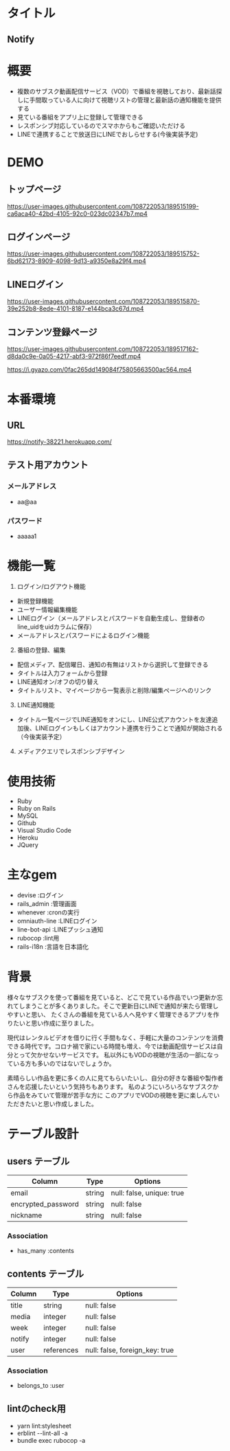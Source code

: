 # タイトル
## Notify

# 概要
- 複数のサブスク動画配信サービス（VOD）で番組を視聴しており、最新話探しに手間取っている人に向けて視聴リストの管理と最新話の通知機能を提供する
- 見ている番組をアプリ上に登録して管理できる
- レスポンシブ対応しているのでスマホからもご確認いただける
- LINEで連携することで放送日にLINEでおしらせする(今後実装予定)

# DEMO
## トップページ
https://user-images.githubusercontent.com/108722053/189515199-ca6aca40-42bd-4105-92c0-023dc02347b7.mp4

## ログインページ
https://user-images.githubusercontent.com/108722053/189515752-6bd62173-8909-4098-9d13-a9350e8a29f4.mp4

## LINEログイン
https://user-images.githubusercontent.com/108722053/189515870-39e252b8-8ede-4101-8187-e144bca3c67d.mp4

## コンテンツ登録ページ
https://user-images.githubusercontent.com/108722053/189517162-d8da0c9e-0a05-4217-abf3-972f86f7eedf.mp4

https://i.gyazo.com/0fac265dd149084f75805663500ac564.mp4

# 本番環境
## URL
https://notify-38221.herokuapp.com/

## テスト用アカウント
### メールアドレス
- aa@aa
### パスワード
- aaaaa1

# 機能一覧
1. ログイン/ログアウト機能
- 新規登録機能
- ユーザー情報編集機能
- LINEログイン（メールアドレスとパスワードを自動生成し、登録者のline_uidをuidカラムに保存）
- メールアドレスとパスワードによるログイン機能
2. 番組の登録、編集
- 配信メディア、配信曜日、通知の有無はリストから選択して登録できる
- タイトルは入力フォームから登録
- LINE通知オン/オフの切り替え
- タイトルリスト、マイページから一覧表示と削除/編集ページヘのリンク
3. LINE通知機能
- タイトル一覧ページでLINE通知をオンにし、LINE公式アカウントを友達追加後、LINEログインもしくはアカウント連携を行うことで通知が開始される（今後実装予定）
4. メディアクエリでレスポンシブデザイン

# 使用技術
- Ruby
- Ruby on Rails
- MySQL
- Github
- Visual Studio Code
- Heroku
- JQuery
# 主なgem
- devise :ログイン
- rails_admin :管理画面
- whenever :cronの実行
- omniauth-line :LINEログイン
- line-bot-api :LINEプッシュ通知
- rubocop :lint用
- rails-i18n :言語を日本語化

# 背景
様々なサブスクを使って番組を見ていると、どこで見ている作品でいつ更新か忘れてしまうことが多くありました。そこで更新日にLINEで通知が来たら管理しやすいと思い、
たくさんの番組を見ている人へ見やすく管理できるアプリを作りたいと思い作成に至りました。

現代はレンタルビデオを借りに行く手間もなく、手軽に大量のコンテンツを消費できる時代です。コロナ禍で家にいる時間も増え、今では動画配信サービスは自分とって欠かせないサービスです。
私以外にもVODの視聴が生活の一部になっている方も多いのではないでしょうか。

素晴らしい作品を更に多くの人に見てもらいたいし、自分の好きな番組や製作者さんを応援したいという気持ちもあります。
私のようにいろいろなサブスクから作品をみていて管理が苦手な方に
このアプリでVODの視聴を更に楽しんでいただきたいと思い作成しました。


# テーブル設計
## users テーブル

| Column                | Type    | Options                   |
| --------------------- | ------- | ------------------------- |
| email                 | string  | null: false, unique: true |
| encrypted_password    | string  | null: false               |
| nickname              | string  | null: false               |

### Association

- has_many :contents


## contents テーブル

| Column             | Type       | Options                        |
| ------------------ | ---------- | ------------------------------ |
| title              | string     | null: false                    |
| media              | integer    | null: false                    |
| week               | integer    | null: false                    |
| notify             | integer    | null: false                    |
| user               | references | null: false, foreign_key: true |

### Association

- belongs_to :user


## lintのcheck用

- yarn lint:stylesheet
- erblint --lint-all -a
- bundle exec rubocop -a
